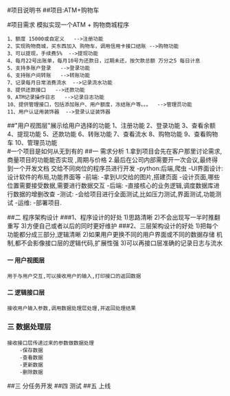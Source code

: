 #项目说明书
##项目:ATM+购物车

#项目需求
    模拟实现一个ATM + 购物商城程序

    1、额度 15000或自定义   -->注册功能
    2、实现购物商城，买东西加入 购物车，调用信用卡接口结账 -->购物功能
    3、可以提现，手续费5%  -->提现功能
    4、每月22号出账单，每月10号为还款日，过期未还，按欠款总额 万分之5 每日计息 
    5、支持多账户登录   -->登录功能
    6、支持账户间转账   -->转账功能
    7、记录每月日常消费流水  -->记录流水功能
    8、提供还款接口   -->还款功能
    9、ATM记录操作日志   -->记录日志功能
    10、提供管理接口，包括添加账户、用户额度，冻结账户等。。。  -->管理员功能
    11、用户认证用装饰器  -->登录认证装饰器

##"用户视图层"展示给用户选择的功能
    1、注册功能
    2、登录功能
    3、查看余额
    4、提现功能
    5、还款功能
    6、转账功能
    7、查看流水
    8、购物功能
    9、查看购物车
    10、管理员功能  
#一个项目是如何从无到有的
##一 需求分析
      1.拿到项目会先在客户那里讨论需求,商量项目的功能能否实现
      ,周期与价格
      2.最后在公司内部需要开一次会议,最终得到一个开发文档
      交给不同岗位的程序员进行开发
      -python:后端,爬虫
      -UI界面设计:
        设计软件的布局,功能界面等
      -前端:
        -拿到UI交给的图片,搭建页面
        -设计页面,哪些位置需要接受数据,需要进行数据交互
      -后端:
        -直接核心的业务逻辑,调度数据库进行数据的增删改查
      -测试:
        -会给项目进行全面测试,比如压力测试,界面测试,功能测试
      -运维:
        -部署项目.
    
      
##二 程序架构设计
###1、程序设计的好处
    1)思路清晰
    2)不会出现写一半时推翻重写
    3)方便自己或者以后的同时更好维护
###2、三层架构设计的好处
    1)把每个功能都分成三部分,逻辑清晰
    2)如果用户更换不同的用户界面或不同的数据存储
    机制,都不会影像接口层的逻辑代码,扩展性强
    3)可以再接口层准确的记录日志与流水
#### 一 用户视图层
    用于与用户交互,可以接收用户的输入,打印接口的返回数据
#### 二 逻辑接口层
    接收用户输入参数,调用数据处理层处理,并返回处理结果
### 三  数据处理层
    接收接口层传递过来的参数做数据处理
        -保存数据
        -查看数据
        -更新数据
        -删除数据
##三 分任务开发
##四 测试
##五 上线